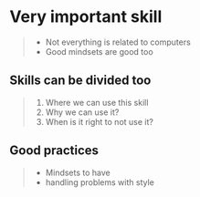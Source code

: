 # Very important skill
>- Not everything is related to computers
>- Good mindsets are good too

## Skills can be divided too
>1. Where we can use this skill
>2. Why we can use it?
>3. When is it right to not use it?

## Good practices
>- Mindsets to have
>- handling problems with style